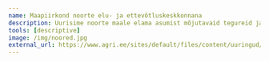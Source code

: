 ```yaml
---
name: Maapiirkond noorte elu- ja ettevõtluskeskkonnana
description: Uurisime noorte maale elama asumist mõjutavaid tegureid ja vastavaid poliitikaid.
tools: [descriptive]
image: /img/noored.jpg
external_url: https://www.agri.ee/sites/default/files/content/uuringud/2016/uuring-2016-noorettevotjad.pdf
---
```

